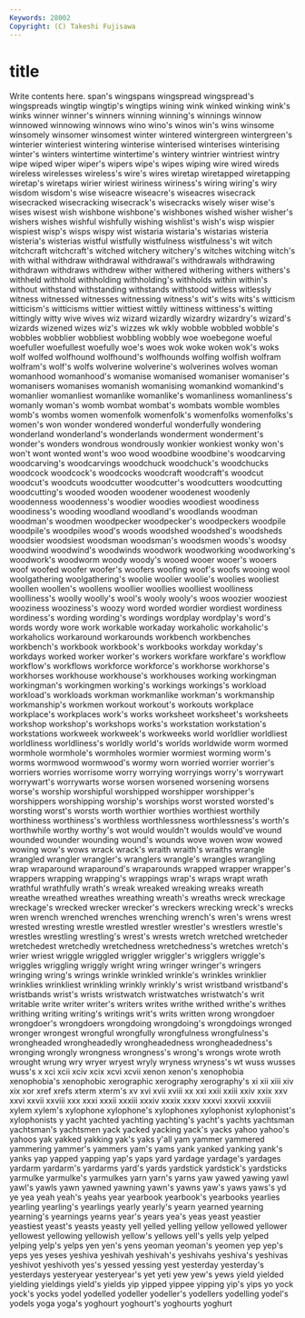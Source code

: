```yaml
---
Keywords: 28002 
Copyright: (C) Takeshi Fujisawa
---
```


# title

Write contents here.
span's wingspans wingspread wingspread's wingspreads wingtip wingtip's wingtips wining wink
winked winking wink's winks winner winner's winners winning winning's winnings
winnow winnowed winnowing winnows wino wino's winos win's wins winsome
winsomely winsomer winsomest winter wintered wintergreen wintergreen's winterier winteriest wintering
winterise winterised winterises winterising winter's winters wintertime wintertime's wintery wintrier
wintriest wintry wipe wiped wiper wiper's wipers wipe's wipes wiping
wire wired wireds wireless wirelesses wireless's wire's wires wiretap wiretapped
wiretapping wiretap's wiretaps wirier wiriest wiriness wiriness's wiring wiring's wiry
wisdom wisdom's wise wiseacre wiseacre's wiseacres wisecrack wisecracked wisecracking wisecrack's
wisecracks wisely wiser wise's wises wisest wish wishbone wishbone's wishbones
wished wisher wisher's wishers wishes wishful wishfully wishing wishlist's wish's
wisp wispier wispiest wisp's wisps wispy wist wistaria wistaria's wistarias
wisteria wisteria's wisterias wistful wistfully wistfulness wistfulness's wit witch witchcraft
witchcraft's witched witchery witchery's witches witching witch's with withal withdraw
withdrawal withdrawal's withdrawals withdrawing withdrawn withdraws withdrew wither withered withering
withers withers's withheld withhold withholding withholding's withholds within within's without
withstand withstanding withstands withstood witless witlessly witness witnessed witnesses witnessing
witness's wit's wits wits's witticism witticism's witticisms wittier wittiest wittily
wittiness wittiness's witting wittingly witty wive wives wiz wizard wizardly
wizardry wizardry's wizard's wizards wizened wizes wiz's wizzes wk wkly
wobble wobbled wobble's wobbles wobblier wobbliest wobbling wobbly woe woebegone
woeful woefuller woefullest woefully woe's woes wok woke woken wok's
woks wolf wolfed wolfhound wolfhound's wolfhounds wolfing wolfish wolfram wolfram's
wolf's wolfs wolverine wolverine's wolverines wolves woman womanhood womanhood's womanise
womanised womaniser womaniser's womanisers womanises womanish womanising womankind womankind's womanlier
womanliest womanlike womanlike's womanliness womanliness's womanly woman's womb wombat wombat's
wombats womble wombles womb's wombs women womenfolk womenfolk's womenfolks womenfolks's
women's won wonder wondered wonderful wonderfully wondering wonderland wonderland's wonderlands
wonderment wonderment's wonder's wonders wondrous wondrously wonkier wonkiest wonky won's
won't wont wonted wont's woo wood woodbine woodbine's woodcarving woodcarving's
woodcarvings woodchuck woodchuck's woodchucks woodcock woodcock's woodcocks woodcraft woodcraft's woodcut
woodcut's woodcuts woodcutter woodcutter's woodcutters woodcutting woodcutting's wooded wooden woodener
woodenest woodenly woodenness woodenness's woodier woodies woodiest woodiness woodiness's wooding
woodland woodland's woodlands woodman woodman's woodmen woodpecker woodpecker's woodpeckers woodpile
woodpile's woodpiles wood's woods woodshed woodshed's woodsheds woodsier woodsiest woodsman
woodsman's woodsmen woods's woodsy woodwind woodwind's woodwinds woodwork woodworking woodworking's
woodwork's woodworm woody woody's wooed wooer wooer's wooers woof woofed
woofer woofer's woofers woofing woof's woofs wooing wool woolgathering woolgathering's
woolie woolier woolie's woolies wooliest woollen woollen's woollens woollier woollies
woolliest woolliness woolliness's woolly woolly's wool's wooly wooly's woos woozier
wooziest wooziness wooziness's woozy word worded wordier wordiest wordiness wordiness's
wording wording's wordings wordplay wordplay's word's words wordy wore work
workable workaday workaholic workaholic's workaholics workaround workarounds workbench workbenches workbench's
workbook workbook's workbooks workday workday's workdays worked worker worker's workers
workfare workfare's workflow workflow's workflows workforce workforce's workhorse workhorse's workhorses
workhouse workhouse's workhouses working workingman workingman's workingmen working's workings workings's
workload workload's workloads workman workmanlike workman's workmanship workmanship's workmen workout
workout's workouts workplace workplace's workplaces work's works worksheet worksheet's worksheets
workshop workshop's workshops works's workstation workstation's workstations workweek workweek's workweeks
world worldlier worldliest worldliness worldliness's worldly world's worlds worldwide worm
wormed wormhole wormhole's wormholes wormier wormiest worming worm's worms wormwood
wormwood's wormy worn worried worrier worrier's worriers worries worrisome worry
worrying worryings worry's worrywart worrywart's worrywarts worse worsen worsened worsening
worsens worse's worship worshipful worshipped worshipper worshipper's worshippers worshipping worship's
worships worst worsted worsted's worsting worst's worsts worth worthier worthies
worthiest worthily worthiness worthiness's worthless worthlessness worthlessness's worth's worthwhile worthy
worthy's wot would wouldn't woulds would've wound wounded wounder wounding
wound's wounds wove woven wow wowed wowing wow's wows wrack
wrack's wraith wraith's wraiths wrangle wrangled wrangler wrangler's wranglers wrangle's
wrangles wrangling wrap wraparound wraparound's wraparounds wrapped wrapper wrapper's wrappers
wrapping wrapping's wrappings wrap's wraps wrapt wrath wrathful wrathfully wrath's
wreak wreaked wreaking wreaks wreath wreathe wreathed wreathes wreathing wreath's
wreaths wreck wreckage wreckage's wrecked wrecker wrecker's wreckers wrecking wreck's
wrecks wren wrench wrenched wrenches wrenching wrench's wren's wrens wrest
wrested wresting wrestle wrestled wrestler wrestler's wrestlers wrestle's wrestles wrestling
wrestling's wrest's wrests wretch wretched wretcheder wretchedest wretchedly wretchedness wretchedness's
wretches wretch's wrier wriest wriggle wriggled wriggler wriggler's wrigglers wriggle's
wriggles wriggling wriggly wright wring wringer wringer's wringers wringing wring's
wrings wrinkle wrinkled wrinkle's wrinkles wrinklier wrinklies wrinkliest wrinkling wrinkly
wrinkly's wrist wristband wristband's wristbands wrist's wrists wristwatch wristwatches wristwatch's
writ writable write writer writer's writers writes writhe writhed writhe's
writhes writhing writing writing's writings writ's writs written wrong wrongdoer
wrongdoer's wrongdoers wrongdoing wrongdoing's wrongdoings wronged wronger wrongest wrongful wrongfully
wrongfulness wrongfulness's wrongheaded wrongheadedly wrongheadedness wrongheadedness's wronging wrongly wrongness wrongness's
wrong's wrongs wrote wroth wrought wrung wry wryer wryest wryly
wryness wryness's wt wuss wusses wuss's x xci xcii xciv
xcix xcvi xcvii xenon xenon's xenophobia xenophobia's xenophobic xerographic xerography
xerography's xi xii xiii xiv xix xor xref xrefs xterm
xterm's xv xvi xvii xviii xx xxi xxii xxiii xxiv
xxix xxv xxvi xxvii xxviii xxx xxxi xxxii xxxiii xxxiv
xxxix xxxv xxxvi xxxvii xxxviii xylem xylem's xylophone xylophone's xylophones
xylophonist xylophonist's xylophonists y yacht yachted yachting yachting's yacht's yachts
yachtsman yachtsman's yachtsmen yack yacked yacking yack's yacks yahoo yahoo's
yahoos yak yakked yakking yak's yaks y'all yam yammer yammered
yammering yammer's yammers yam's yams yank yanked yanking yank's yanks
yap yapped yapping yap's yaps yard yardage yardage's yardages yardarm
yardarm's yardarms yard's yards yardstick yardstick's yardsticks yarmulke yarmulke's yarmulkes
yarn yarn's yarns yaw yawed yawing yawl yawl's yawls yawn
yawned yawning yawn's yawns yaw's yaws yaws's yd ye yea
yeah yeah's yeahs year yearbook yearbook's yearbooks yearlies yearling yearling's
yearlings yearly yearly's yearn yearned yearning yearning's yearnings yearns year's
years yea's yeas yeast yeastier yeastiest yeast's yeasts yeasty yell
yelled yelling yellow yellowed yellower yellowest yellowing yellowish yellow's yellows
yell's yells yelp yelped yelping yelp's yelps yen yen's yens
yeoman yeoman's yeomen yep yep's yeps yes yeses yeshiva yeshivah
yeshivah's yeshivahs yeshiva's yeshivas yeshivot yeshivoth yes's yessed yessing yest
yesterday yesterday's yesterdays yesteryear yesteryear's yet yeti yew yew's yews
yield yielded yielding yieldings yield's yields yip yipped yippee yipping
yip's yips yo yock yock's yocks yodel yodelled yodeller yodeller's
yodellers yodelling yodel's yodels yoga yoga's yoghourt yoghourt's yoghourts yoghurt
